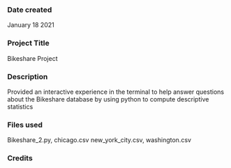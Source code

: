 ### Date created
January 18 2021

### Project Title
Bikeshare Project

### Description
Provided an interactive experience in the terminal to help answer questions about the Bikeshare database by using python to compute descriptive statistics

### Files used
Bikeshare_2.py, chicago.csv new_york_city.csv, washington.csv

### Credits


